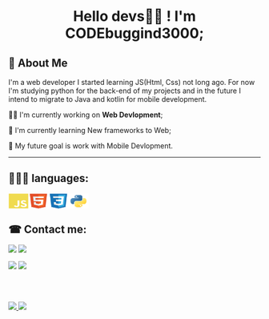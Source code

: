 
<h1 align="center"> Hello devs🐱‍💻 ! I'm CODEbuggind3000; </h1>

## 🚀 About Me
I'm a web developer I started learning JS(Html, Css) not long ago. For now I'm studying python for the back-end of my projects and in the future I intend to migrate to Java and kotlin for mobile development.

👩‍💻 I'm currently working on **Web Devlopment**;

🧠 I'm currently learning New frameworks to Web;

🚀 My future goal is work with Mobile Devlopment.
<hr backgroud-color="purple"></hr>

## 👨🏽‍💻 languages:
  
  <img align="center" height="30" width="40" src="https://raw.githubusercontent.com/devicons/devicon/master/icons/javascript/javascript-plain.svg"><img align="center" alt="HTML" height="30" width="40" src="https://raw.githubusercontent.com/devicons/devicon/master/icons/html5/html5-original.svg"><img align="center" alt="Rafa-CSS" height="30" width="40" src="https://raw.githubusercontent.com/devicons/devicon/master/icons/css3/css3-original.svg"><img align="center" alt="Python" height="30" width="40" src="https://raw.githubusercontent.com/devicons/devicon/master/icons/python/python-original.svg">
## ☎ Contact me:
<div> 
  <a href="https://instagram.com/gabriel._.alves61" target="_blank"><img src="https://img.shields.io/badge/-Instagram-%23E4405F?style=for-the-badge&logo=instagram&logoColor=white" target="_blank"></a>
  <a href = "mailto:g.alvesdearaujo06@gmail.com"><img src="https://img.shields.io/badge/-Gmail-%23333?style=for-the-badge&logo=gmail&logoColor=white" target="_blank"></a>

  <a href="https://stackoverflow.com/users/23182994/gabriel-alves-de-araujo" target="_blank"><img src="https://img.shields.io/badge/Stack_Overflow-FE7A16?style=for-the-badge&logo=stack-overflow&logoColor=white" target="_blank"></a>
  <a href="https://www.linkedin.com/in/gabriel-alves-de-araujo-2a6607225/" target="_blank"><img src="https://img.shields.io/badge/LinkedIn-0077B5?style=for-the-badge&logo=linkedin&logoColor=white" target="_blank"></a>
</div>

   <br><br>
<div align="left">
 <a href="https://github.com/CODEbugging3000/">
  <img height="150px" src="https://github-readme-stats.vercel.app/api/top-langs/?username=CODEbugging3000&layout=compact&theme=dark" style"max-width: 50%;"/>
 </a>

<a href="https://github.com/CODEbugging3000/">
  <img height="150px" src="https://github-readme-stats.vercel.app/api?username=CODEbugging3000&show_icons=true&theme=dark"/>
</a>
</div>

